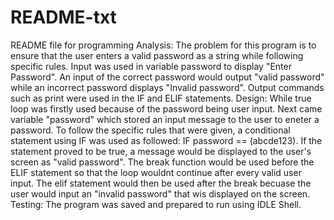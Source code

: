 # README-txt
README file for programming
Analysis: The problem for this program is to ensure that the user enters a valid password as a string while following specific rules. Input was used in variable password to display "Enter Password". An input of the correct password would output "valid password" while an incorrect password displays "Invalid password". Output commands such as print were used in the IF and ELIF statements.
Design: While true loop was firstly used because of the password being user input. Next came variable "password" which stored an input message to the user to eneter a password. To follow the specific rules that were given, a conditional statement using IF was used as followed: IF password == (abcde123). If the statement proved to be true, a message would be displayed to the user's screen as "valid password". The break function would be used before the ELIF statement so that the loop wouldnt continue after every valid user input. The elif statement would then be used after the break becuase the user would input an "invalid password" that wis displayed on the screen.
Testing: The program was saved and prepared to run using IDLE Shell.
